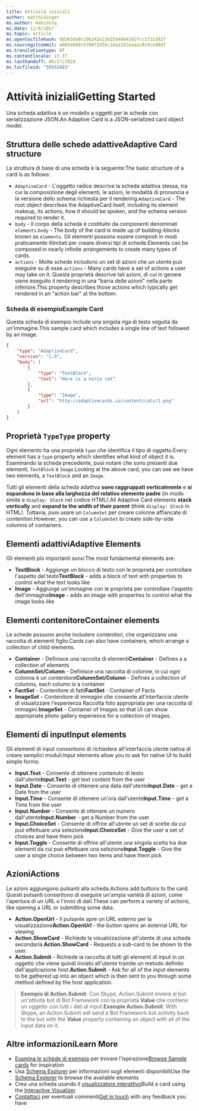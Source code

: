 ```yaml
---
title: Attività iniziali
author: matthidinger
ms.author: mahiding
ms.date: 11/9/2017
ms.topic: article
ms.openlocfilehash: 9d363da0c10b242e23d2594984292fcc1f31382f
ms.sourcegitcommit: e002a988c570072d5bc24a1242eaaac0c9ce90df
ms.translationtype: HT
ms.contentlocale: it-IT
ms.lasthandoff: 06/17/2019
ms.locfileid: "59552683"
---
```

# <a name="getting-started"></a><span data-ttu-id="5cadf-102">Attività iniziali</span><span class="sxs-lookup"><span data-stu-id="5cadf-102">Getting Started</span></span> 

<span data-ttu-id="5cadf-103">Una scheda adattiva è un modello a oggetti per le schede con serializzazione JSON.</span><span class="sxs-lookup"><span data-stu-id="5cadf-103">An Adaptive Card is a JSON-serialized card object model.</span></span>

## <a name="adaptive-card-structure"></a><span data-ttu-id="5cadf-104">Struttura delle schede adattive</span><span class="sxs-lookup"><span data-stu-id="5cadf-104">Adaptive Card structure</span></span>

<span data-ttu-id="5cadf-105">La struttura di base di una scheda è la seguente:</span><span class="sxs-lookup"><span data-stu-id="5cadf-105">The basic structure of a card is as follows:</span></span>

* <span data-ttu-id="5cadf-106">`AdaptiveCard` - L'oggetto radice descrive la scheda adattiva stessa, tra cui la composizione degli elementi, le azioni, le modalità di pronuncia e la versione dello schema richiesta per il rendering.</span><span class="sxs-lookup"><span data-stu-id="5cadf-106">`AdaptiveCard` - The root object describes the AdaptiveCard itself, including its element makeup, its actions, how it should be spoken, and the schema version required to render it.</span></span>
* <span data-ttu-id="5cadf-107">`body` - Il corpo della scheda è costituito da componenti denominati `elements`.</span><span class="sxs-lookup"><span data-stu-id="5cadf-107">`body` - The body of the card is made up of building-blocks known as `elements`.</span></span> <span data-ttu-id="5cadf-108">Gli elementi possono essere composti in modi praticamente illimitati per creare diversi tipi di schede.</span><span class="sxs-lookup"><span data-stu-id="5cadf-108">Elements can be composed in nearly infinite arrangements to create many types of cards.</span></span> 
* <span data-ttu-id="5cadf-109">`actions` - Molte schede includono un set di azioni che un utente può eseguire su di esse.</span><span class="sxs-lookup"><span data-stu-id="5cadf-109">`actions` - Many cards have a set of actions a user may take on it.</span></span> <span data-ttu-id="5cadf-110">Questa proprietà descrive tali azioni, di cui in genere viene eseguito il rendering in una "barra delle azioni" nella parte inferiore.</span><span class="sxs-lookup"><span data-stu-id="5cadf-110">This property describes those actions which typically get rendered in an "action bar" at the bottom.</span></span>

### <a name="example-card"></a><span data-ttu-id="5cadf-111">Scheda di esempio</span><span class="sxs-lookup"><span data-stu-id="5cadf-111">Example Card</span></span>

<span data-ttu-id="5cadf-112">Questa scheda di esempio include una singola riga di testo seguita da un'immagine.</span><span class="sxs-lookup"><span data-stu-id="5cadf-112">This sample card which includes a single line of text followed by an image.</span></span>

```json
{
    "type": "AdaptiveCard",
    "version": "1.0",
    "body": [
        {
            "type": "TextBlock",
            "text": "Here is a ninja cat"
        },
        {
            "type": "Image",
            "url": "http://adaptivecards.io/content/cats/1.png"
        }
    ]
}
```

## <a name="type-property"></a><span data-ttu-id="5cadf-113">Proprietà `Type`</span><span class="sxs-lookup"><span data-stu-id="5cadf-113">`Type` property</span></span>

<span data-ttu-id="5cadf-114">Ogni elemento ha una proprietà `type` che identifica il tipo di oggetto.</span><span class="sxs-lookup"><span data-stu-id="5cadf-114">Every element has a `type` property which identifies what kind of object it is.</span></span> <span data-ttu-id="5cadf-115">Esaminando la scheda precedente, puoi notare che sono presenti due elementi, `TextBlock` e `Image`.</span><span class="sxs-lookup"><span data-stu-id="5cadf-115">Looking at the above card, you can see we have two elements, a `TextBlock` and an `Image`.</span></span>

<span data-ttu-id="5cadf-116">Tutti gli elementi della scheda adattiva **sono raggruppati verticalmente** e **si espandono in base alla larghezza del relativo elemento padre** (in modo simile a `display: block` nel codice HTML).</span><span class="sxs-lookup"><span data-stu-id="5cadf-116">All Adaptive Card elements **stack vertically** and **expand to the width of their parent** (think `display: block` in HTML).</span></span> <span data-ttu-id="5cadf-117">Tuttavia, puoi usare un `ColumnSet` per creare colonne affiancate di contenitori.</span><span class="sxs-lookup"><span data-stu-id="5cadf-117">However, you can use a `ColumnSet` to create side-by-side columns of containers.</span></span>

## <a name="adaptive-elements"></a><span data-ttu-id="5cadf-118">Elementi adattivi</span><span class="sxs-lookup"><span data-stu-id="5cadf-118">Adaptive Elements</span></span>

<span data-ttu-id="5cadf-119">Gli elementi più importanti sono:</span><span class="sxs-lookup"><span data-stu-id="5cadf-119">The most fundamental elements are:</span></span>

* <span data-ttu-id="5cadf-120">**TextBlock** - Aggiunge un blocco di testo con le proprietà per controllare l'aspetto del testo</span><span class="sxs-lookup"><span data-stu-id="5cadf-120">**TextBlock** - adds a block of text with properties to control what the text looks like</span></span>
* <span data-ttu-id="5cadf-121">**Image** - Aggiunge un'immagine con le proprietà per controllare l'aspetto dell'immagine</span><span class="sxs-lookup"><span data-stu-id="5cadf-121">**Image** - adds an image with properties to control what the image looks like</span></span>

## <a name="container-elements"></a><span data-ttu-id="5cadf-122">Elementi contenitore</span><span class="sxs-lookup"><span data-stu-id="5cadf-122">Container elements</span></span>

<span data-ttu-id="5cadf-123">Le schede possono anche includere contenitori, che organizzano una raccolta di elementi figlio.</span><span class="sxs-lookup"><span data-stu-id="5cadf-123">Cards can also have containers, which arrange a collection of child elements.</span></span>

* <span data-ttu-id="5cadf-124">**Container** - Definisce una raccolta di elementi</span><span class="sxs-lookup"><span data-stu-id="5cadf-124">**Container** - Defines a a collection of elements</span></span>
* <span data-ttu-id="5cadf-125">**ColumnSet/Column** - Definisce una raccolta di colonne, in cui ogni colonna è un contenitore</span><span class="sxs-lookup"><span data-stu-id="5cadf-125">**ColumnSet/Column** - Defines a collection of columns, each column is a container</span></span>
* <span data-ttu-id="5cadf-126">**FactSet** - Contenitore di fatti</span><span class="sxs-lookup"><span data-stu-id="5cadf-126">**FactSet** - Container of Facts</span></span>
* <span data-ttu-id="5cadf-127">**ImageSet** - Contenitore di immagini che consente all'interfaccia utente di visualizzare l'esperienza Raccolta foto appropriata per una raccolta di immagini.</span><span class="sxs-lookup"><span data-stu-id="5cadf-127">**ImageSet** - Container of Images so that UI can show appropriate photo gallery experience for a collection of images.</span></span>

## <a name="input-elements"></a><span data-ttu-id="5cadf-128">Elementi di input</span><span class="sxs-lookup"><span data-stu-id="5cadf-128">Input elements</span></span>

<span data-ttu-id="5cadf-129">Gli elementi di input consentono di richiedere all'interfaccia utente nativa di creare semplici moduli:</span><span class="sxs-lookup"><span data-stu-id="5cadf-129">Input elements allow you to ask for native UI to build simple forms:</span></span>

* <span data-ttu-id="5cadf-130">**Input.Text** - Consente di ottenere contenuto di testo dall'utente</span><span class="sxs-lookup"><span data-stu-id="5cadf-130">**Input.Text** - get text content from the user</span></span>
* <span data-ttu-id="5cadf-131">**Input.Date** - Consente di ottenere una data dall'utente</span><span class="sxs-lookup"><span data-stu-id="5cadf-131">**Input.Date** - get a Date from the user</span></span>
* <span data-ttu-id="5cadf-132">**Input.Time** - Consente di ottenere un'ora dall'utente</span><span class="sxs-lookup"><span data-stu-id="5cadf-132">**Input.Time** - get a Time from the user</span></span>
* <span data-ttu-id="5cadf-133">**Input.Number** - Consente di ottenere un numero dall'utente</span><span class="sxs-lookup"><span data-stu-id="5cadf-133">**Input.Number** - get a Number from the user</span></span>
* <span data-ttu-id="5cadf-134">**Input.ChoiceSet** - Consente di offrire all'utente un set di scelte da cui può effettuare una selezione</span><span class="sxs-lookup"><span data-stu-id="5cadf-134">**Input.ChoiceSet** - Give the user a set of choices and have them pick</span></span>
* <span data-ttu-id="5cadf-135">**Input.Toggle** - Consente di offrire all'utente una singola scelta tra due elementi da cui può effettuare una selezione</span><span class="sxs-lookup"><span data-stu-id="5cadf-135">**Input.Toggle** - Give the user a single choice between two items and have them pick</span></span>

## <a name="actions"></a><span data-ttu-id="5cadf-136">Azioni</span><span class="sxs-lookup"><span data-stu-id="5cadf-136">Actions</span></span>

<span data-ttu-id="5cadf-137">Le azioni aggiungono pulsanti alla scheda.</span><span class="sxs-lookup"><span data-stu-id="5cadf-137">Actions add buttons to the card.</span></span> <span data-ttu-id="5cadf-138">Questi pulsanti consentono di eseguire un'ampia varietà di azioni, come l'apertura di un URL o l'invio di dati.</span><span class="sxs-lookup"><span data-stu-id="5cadf-138">These can perform a variety of actions, like opening a URL or submitting some data.</span></span>

* <span data-ttu-id="5cadf-139">**Action.OpenUrl** - Il pulsante apre un URL esterno per la visualizzazione</span><span class="sxs-lookup"><span data-stu-id="5cadf-139">**Action.OpenUrl** - the button opens an external URL for viewing</span></span>
* <span data-ttu-id="5cadf-140">**Action.ShowCard** - Richiede la visualizzazione all'utente di una scheda secondaria.</span><span class="sxs-lookup"><span data-stu-id="5cadf-140">**Action.ShowCard** - Requests a sub-card to be shown to the user.</span></span>
* <span data-ttu-id="5cadf-141">**Action.Submit** - Richiede la raccolta di tutti gli elementi di input in un oggetto che viene quindi inviato all'utente tramite un metodo definito dall'applicazione host.</span><span class="sxs-lookup"><span data-stu-id="5cadf-141">**Action.Submit** - Ask for all of the input elements to be gathered up into an object which is then sent to you through some method defined by the host application.</span></span>

> <span data-ttu-id="5cadf-142">**Esempio di Action.Submit**: Con Skype, Action.Submit invierà al bot un'attività bot di Bot Framework con la proprietà **Value** che contiene un oggetto con tutti i dati di input.</span><span class="sxs-lookup"><span data-stu-id="5cadf-142">**Example Action.Submit**: With Skype, an Action.Submit will send a Bot Framework bot activity back to the bot with the **Value** property containing an object with all of the input data on it.</span></span>

## <a name="learn-more"></a><span data-ttu-id="5cadf-143">Altre informazioni</span><span class="sxs-lookup"><span data-stu-id="5cadf-143">Learn More</span></span>

* <span data-ttu-id="5cadf-144">[Esamina le schede di esempio](http://adaptivecards.io/samples/) per trovare l'ispirazione</span><span class="sxs-lookup"><span data-stu-id="5cadf-144">[Browse Sample cards](http://adaptivecards.io/samples/) for inspiration</span></span>
* <span data-ttu-id="5cadf-145">Usa [Schema Explorer](http://adaptivecards.io/explorer) per informazioni sugli elementi disponibili</span><span class="sxs-lookup"><span data-stu-id="5cadf-145">Use the [Schema Explorer](http://adaptivecards.io/explorer) to browse the available elements</span></span>
* <span data-ttu-id="5cadf-146">Crea una scheda usando il [visualizzatore interattivo](http://adaptivecards.io/visualizer/)</span><span class="sxs-lookup"><span data-stu-id="5cadf-146">Build a card using the [Interactive Visualizer](http://adaptivecards.io/visualizer/)</span></span>
* <span data-ttu-id="5cadf-147">[Contattaci](http://adaptivecards.io/connect) per eventuali commenti</span><span class="sxs-lookup"><span data-stu-id="5cadf-147">[Get in touch](http://adaptivecards.io/connect) with any feedback you have</span></span>
